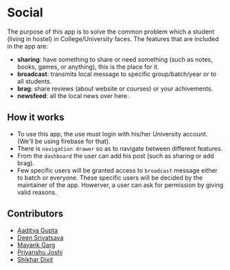 # Social

The purpose of this app is to solve the common problem which a student (living in hostel) in College/University faces. The features that are included in the app are:
- __sharing__: have something to share or need something (such as notes, books, games, or anything), this is the place for it.
- __broadcast__: transmits local message to specific group/batch/year or to all students. 
- __brag__: share reviews (about website or courses) or your achivements.
- __newsfeed__: all the local news over here.

## How it works
* To use this app, the use must login with his/her University account. (We'll be using firebase for that).
* There is `navigation drawer` so as to navigate between different features. 
* From the `dashboard` the user can add his post (such as sharing or add brag).
* Few specific users will be granted access to `broadcast` message either to batch or everyone. These specific users will be decided by the maintainer of the app. Howerver, a user can ask for permission by giving valid reasons.

## Contributors
* [Aaditya Gupta](https://github.com/aadi-29)
* [Deen Srivatsava](https://github.com/deenanathS)
* [Mayank Garg](https://github.com/martinetmayank)
* [Priyanshu Joshi](https://github.com/priyanshujoshilpj)
* [Shikhar Dixit](https://github.com/ShikharDixit627)
